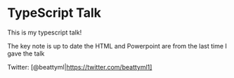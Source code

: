 # TypeScript Talk

This is my typescript talk!

The key note is up to date the HTML and Powerpoint are from the last time I gave the talk

Twitter: [@beattyml|https://twitter.com/beattyml1]
